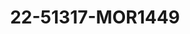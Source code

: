 ---
title: 22-51317-MOR1449
image: /v1543919832/viterbo/22-51317-MOR1449.jpg
brand: mori-lee
layout: vestito
---